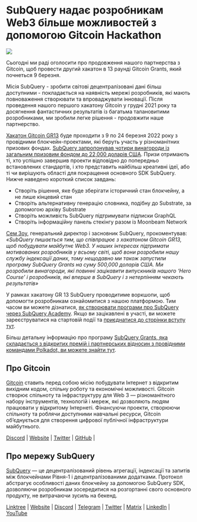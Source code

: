 # SubQuery надає розробникам Web3 більше можливостей з допомогою Gitcoin Hackathon

![](https://miro.medium.com/max/1400/0*LdQoekBCsctSL0Po)

Сьогодні ми раді оголосити про продовження нашого партнерства з Gitcoin, щоб провести другий хакатон в 13 раунді Gitcoin Grants, який почнеться 9 березня.

Місія SubQuery - зробити світові децентралізовані дані більш доступними - покладається на наявність мережі розробників, які мають повноваження створювати та впроваджувати інновації. Після проведення нашого першого хакатону Gitcoin у грудні 2021 року та досягнення фантастичних результатів із багатьма талановитими розробниками, ми зробили легке рішення - продовжити наше партнерство.

[Хакатон Gitcoin GR13](https://gitcoin.co/hackathon/gr13/onboard) буде проходити з 9 по 24 березня 2022 року з провідними блокчейн-проектами, які беруть участь у різноманітних призових фондах. [SubQuery запропонував чотири винагороди із загальним призовим фондом до 22,000 доларів США](https://gitcoin.co/hackathon/gr13/?org=subquery). Призи отримають ті, хто успішно завершив проекти відповідно до попередньо встановлених стандартів, і хто представить найбільш креативні ідеї, або ті чи вирішують області для покращення основного SDK SubQuery. Нижче наведено короткий список завдань:

- Створіть рішення, яке буде зберігати історичний стан блокчейну, а не лише кінцевий стан
- Створіть альтернативну генерацію словника, подібну до Substrate, за допомогою архіву Substrate
- Створіть можливість SubQuery підтримувати підписки GraphQL
- Створіть інформаційну панель стекінгу разом із Moonbeam Network

[Сем Зоу](https://twitter.com/zoujialiu), генеральний директор і засновник SubQuery, прокоментував: _«SubQuery пишається тим, що співпрацює з хакатоном Gitcoin GR13, щоб побудувати майбутнє Web3. У наших інтересах підтримати мотивованих розробників у всьому світі, щоб вони розробили нашу службу індексації даних, тому нещодавно ми також запустили програму SubQuery Grants на суму 500,000 доларів США. Ми розробили винагороди, які повинні зацікавити випускників нашого ‘Hero Course’ і розробників, які вперше в SubQuery і з нетерпінням чекають результатів»_

У рамках хакатону GR 13 SubQuery проводитиме воркшопи, щоб допомогти розробникам ознайомитися з нашою платформою. Тим часом ви можете дізнатися, [як створювати програми про SubQuery через SubQuery Academy](https://subquery.coassemble.com/unlock/dOKZW6O#/). Якщо ви зацікавлені в участі, ви можете зареєструватися на стартовій події та [приєднатися до сторінки вступу тут](https://gitcoin.co/hackathon/gr13/onboard).

Більш детальну інформацію про програму [SubQuery Grants, яка складається з відкритих премій і партнерських відносин з провідними командами Polkadot, ви можете знайти тут](https://subquery.network/grants).

## Про Gitcoin

[Gitcoin](http://www.gitcoin.co) ставить перед собою місію побудувати Інтернет з відкритим вихідним кодом, спільну роботу та економічні можливості. Gitcoin створює спільноту та інфраструктуру для Web 3 — різноманітного набору інструментів, технологій і мереж, які дозволяють людям працювати у відкритому Інтернеті. Фінансуючи проекти, створюючи спільноту та роблячи доступними навчальні ресурси, Gitcoin об’єднується для створення цифрової публічної інфраструктури майбутнього.

[Discord](https://discord.gg/6PZUM3cFpz) | [Website](http://www.gitcoin.co) | [Twitter](https://twitter.com/gitcoin) | [GitHub](https://github.com/gitcoinco/) |

## Про мережу SubQuery

[SubQuery](https://subquery.network) — це децентралізований рівень агрегації, індексації та запитів між блокчейнами Рівня-1 і децентралізованими додатками. Протокол абстрагує особливості даних блокчейну за допомогою SubQuery SDK, дозволяючи розробникам зосередитися на розгортанні свого основного продукту, не витрачаючи зусиль на бекенд.

​​[Linktree](https://linktr.ee/subquerynetwork) | [Website](https://subquery.network/) | [Discord](https://discord.com/invite/78zg8aBSMG) | [Telegram](https://t.me/subquerynetwork) | [Twitter](https://twitter.com/subquerynetwork) | [Matrix](https://matrix.to/#/#subquery:matrix.org) | [LinkedIn](https://www.linkedin.com/company/subquery) | [YouTube](https://www.youtube.com/channel/UCi1a6NUUjegcLHDFLr7CqLw)
